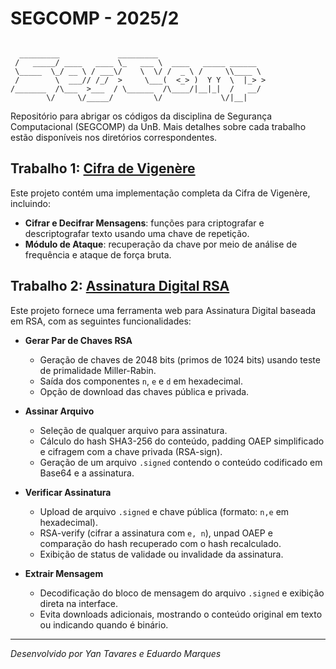 # SEGCOMP - 2025/2

```

  _________             _________
 /   _____/ ____   ____ \_   ___ \  ____   _____ ______
 \_____  \_/ __ \ / ___\/    \  \/ /  _ \ /     \\____ \
 /        \  ___// /_/  >     \___(  <_> )  Y Y  \  |_> >
/_______  /\___  >___  / \______  /\____/|__|_|  /   __/
        \/     \/_____/         \/             \/|__|

```

Repositório para abrigar os códigos da disciplina de Segurança Computacional (SEGCOMP) da UnB. Mais detalhes sobre cada trabalho estão disponíveis nos diretórios correspondentes.

## Trabalho 1: [Cifra de Vigenère](./vigenere/)

Este projeto contém uma implementação completa da Cifra de Vigenère, incluindo:

- **Cifrar e Decifrar Mensagens**: funções para criptografar e descriptografar texto usando uma chave de repetição.
- **Módulo de Ataque**: recuperação da chave por meio de análise de frequência e ataque de força bruta.

## Trabalho 2: [Assinatura Digital RSA](./rsa/)

Este projeto fornece uma ferramenta web para Assinatura Digital baseada em RSA, com as seguintes funcionalidades:

- **Gerar Par de Chaves RSA**

  - Geração de chaves de 2048 bits (primos de 1024 bits) usando teste de primalidade Miller-Rabin.
  - Saída dos componentes `n`, `e` e `d` em hexadecimal.
  - Opção de download das chaves pública e privada.

- **Assinar Arquivo**

  - Seleção de qualquer arquivo para assinatura.
  - Cálculo do hash SHA3-256 do conteúdo, padding OAEP simplificado e cifragem com a chave privada (RSA-sign).
  - Geração de um arquivo `.signed` contendo o conteúdo codificado em Base64 e a assinatura.

- **Verificar Assinatura**

  - Upload de arquivo `.signed` e chave pública (formato: `n,e` em hexadecimal).
  - RSA-verify (cifrar a assinatura com `e, n`), unpad OAEP e comparação do hash recuperado com o hash recalculado.
  - Exibição de status de validade ou invalidade da assinatura.

- **Extrair Mensagem**

  - Decodificação do bloco de mensagem do arquivo `.signed` e exibição direta na interface.
  - Evita downloads adicionais, mostrando o conteúdo original em texto ou indicando quando é binário.

---

_Desenvolvido por Yan Tavares e Eduardo Marques_
